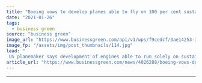 ```yaml
---
title: "Boeing vows to develop planes able to fly on 100 per cent sustainable fuel by 2030"
date: "2021-01-26"
tags: 
  - business green
source: "business green"
image_url: "https://www.businessgreen.com/api/v1/wps/f9cedcf/3ae14253-319e-4a43-afa7-22a1c8840316/6/boeing-737-800-united-airlines-185x114.jpg"
image_fp: "/assets/img/post_thumbnails/114.jpg"
lead: "
 US planemaker says development of engines able to run solely on sustainable aviation fuels could deliver significant emissions savings ..."
article_url: "https://www.businessgreen.com/news/4026288/boeing-vows-develop-planes-able-fly-100-cent-sustainable-fuel-2030"
---
```


---
